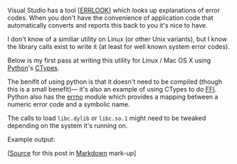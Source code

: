 Visual Studio has a tool
[[ERRLOOK](http://msdn.microsoft.com/en-us/library/akay62ya.aspx "Visual Studio
ERRLOOK Utility")] which looks up explanations of error codes.  When you don't
have the convenience of application code that automatically converts and
reports this back to you it's nice to have.

I don't know of a similiar utility on Linux (or other Unix variants), but I
know the library calls exist to write it (at least for well known system error
codes).

Below is my first pass at writing this utility for Linux / Mac OS X using
 [Python](http://python.org)'s
 [CTypes](http://docs.python.org/library/ctypes.html "CTypes Module").

<script src="http://gist.github.com/286405.js?file=errnolookup.py"></script>

The benifit of using python is that it doesn't need to be compiled (though this
 is a small benefit)&mdash; it's also an example of using CTypes to do
 [FFI](http://en.wikipedia.org/wiki/Foreign_function_interface "Wikipedia Entry
 for Foreign function interface").  Python also has the
 [errno](http://docs.python.org/library/errno.html "Python errno module") module
 which provides a mapping between a numeric error code and a symbolic name.

The calls to load `libc.dylib` or `libc.so.1` might need to be tweaked
 depending on the system it's running on.

Example output:

<script src="http://gist.github.com/286405.js?file=example.txt"></script>

<div class="source">[<a href="http://github.com/silverjam/play/raw/master/CsJam/simple-errno-lookup.mkd">Source</a> for this post in <a href="http://daringfireball.net/projects/markdown/">Markdown</a> mark-up]</div>
